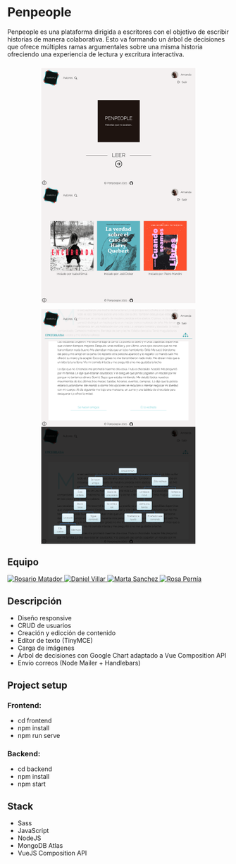 # Penpeople

Penpeople es una plataforma dirigida a escritores con el objetivo de escribir historias de manera colaborativa. 
Esto va formando un árbol de decisiones que ofrece múltiples ramas argumentales sobre una misma historia ofreciendo una experiencia de lectura y excritura interactiva.

###
###
<p align=center>
<img align="center" width="350px" src="https://raw.githubusercontent.com/rosepernia/penpeople/master/frontend/public/pen1.jpg"/>
<img align="center" width="350px" src="https://raw.githubusercontent.com/rosepernia/penpeople/master/frontend/public/pen2.jpg"/>
</p>
<p align=center>
<img align="center" width="350px" src="https://raw.githubusercontent.com/rosepernia/penpeople/master/frontend/public/pen3.jpg"/>
<img align="center" width="350px" src="https://raw.githubusercontent.com/rosepernia/penpeople/master/frontend/public/pen4.jpg"/>
</p>

## Equipo

<a href="https://github.com/charimat" target="_blank">
<img width="50px" src="https://avatars.githubusercontent.com/u/72203168?v=4" alt="Rosario Matador"/>
</a>
<a href="https://github.com/DvM94" target="_blank">
<img width="50px" src="https://avatars.githubusercontent.com/u/72202793?v=4" alt="Daniel Villar"/>
</a>
<a href="https://github.com/Martasanch" target="_blank">
<img width="50px" src="https://avatars.githubusercontent.com/u/72202876?v=4" alt="Marta Sanchez"/>
</a>
<a href="https://github.com/rosepernia" target="_blank">
<img width="50px" src="https://avatars.githubusercontent.com/u/73782767?s=400&amp;u=240acf14afeca63d9501424840b215ec76a69191&amp;v=4" alt="Rosa Pernía"/>
</a>

## Descripción

* Diseño responsive
* CRUD de usuarios
* Creación y edicción de contenido
* Editor de texto (TinyMCE)
* Carga de imágenes
* Árbol de decisiones con Google Chart adaptado a Vue Composition API
* Envío correos (Node Mailer + Handlebars)


## Project setup

### Frontend:

* cd frontend
* npm install
* npm run serve

### Backend:

* cd backend
* npm install
* npm start


## Stack

* Sass
* JavaScript
* NodeJS
* MongoDB Atlas
* VueJS Composition API

